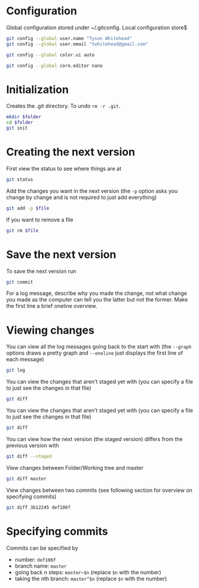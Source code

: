 # Configuration 

Global configuration stored under ~/.gitconfig. Local configuration store$ 

```bash 
git config --global user.name "Tyson Whitehead"   
git config --global user.email "twhitehead@gmail.com" 
```
```bash
git config --global color.ui auto
```
```bash 
git config --global core.editor nano
```

# Initialization 

Creates the .git directory. To undo `rm -r .git`. 

```bash 
mkdir $folder
cd $folder
git init
```
# Creating the next version

First view the status to see where things are at

```bash
git status
```

Add the changes you want in the next version (the `-p` option asks you 
change by change and is not required to just add everything)

```bash
git add -p $file
```

If you want to remove a file

```bash
git rm $file
```

# Save the next version

To save the next version run

```bash
git commit
```

For a log message, describe why you made the change, not what change you 
made as the computer can tell you the latter but not the former. Make 
the first line a brief oneline overview.

# Viewing changes

You can view all the log messages going back to the start with (the 
`--graph` options draws a pretty graph and `--oneline` just displays the 
first line of each message)

```bash
git log
```

You can view the changes that aren't staged yet with (you can specify a 
file to just see the changes in that file)

```bash
git diff
 ```

You can view the changes that aren't staged yet 
with (you can specify a file to just see the changes in that file)

```bash
git diff
```

You can view how the next version (the staged version) differs from the 
previous version with

```bash
git diff --staged
```
View changes between Folder/Working tree and master

```bash
git diff master
```

View changes between two commits (see following section for overview on specifying commits)

```bash
git diff 3b12245 def106f
```

# Specifying commits

Commits can be specified by

* number: `def106f`
* branch name: `master`
* going back n steps: `master~$n` (replace `$n` with the number)
* taking the nth branch: `master^$n`  (replace `$n` with the number)

